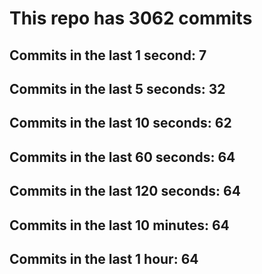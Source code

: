 # This repo has 3062 commits

## Commits in the last 1 second: 7
## Commits in the last 5 seconds: 32
## Commits in the last 10 seconds: 62
## Commits in the last 60 seconds: 64
## Commits in the last 120 seconds: 64
## Commits in the last 10 minutes: 64
## Commits in the last 1 hour: 64
